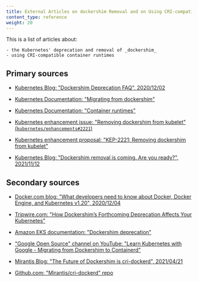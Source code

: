 ```yaml
---
title: External Articles on dockershim Removal and on Using CRI-compatible Runtimes
content_type: reference
weight: 20
---
```

<!-- overview -->
This is a list of articles about:

	- the Kubernetes' deprecation and removal of _dockershim_
	- using CRI-compatible container runtimes
<!-- body -->

## Primary sources

* [Kubernetes Blog: "Dockershim Deprecation FAQ", 2020/12/02](/blog/2020/12/02/dockershim-faq/)

* [Kubernetes Documentation: "Migrating from dockershim"](/docs/tasks/administer-cluster/migrating-from-dockershim/)

* [Kubernetes Documentation: "Container runtimes"](/docs/setup/production-environment/container-runtimes/)

* [Kubernetes enhancement issue: "Removing dockershim from kubelet" (`kubernetes/enhancements#2221`)](https://github.com/kubernetes/enhancements/issues/2221)

* [Kubernetes enhancement proposal: "KEP-2221: Removing dockershim from kubelet"](https://github.com/kubernetes/enhancements/blob/master/keps/sig-node/2221-remove-dockershim/README.md)

* [Kubernetes Blog: "Dockershim removal is coming. Are you ready?", 2021/11/12](/blog/2021/11/12/are-you-ready-for-dockershim-removal/)

## Secondary sources

* [Docker.com blog: "What developers need to know about Docker, Docker Engine, and Kubernetes v1.20", 2020/12/04](https://www.docker.com/blog/what-developers-need-to-know-about-docker-docker-engine-and-kubernetes-v1-20/)

* [Tripwire.com: "How Dockershim’s Forthcoming Deprecation Affects Your Kubernetes"](https://www.tripwire.com/state-of-security/security-data-protection/cloud/how-dockershim-forthcoming-deprecation-affects-your-kubernetes/)

* [Amazon EKS documentation: "Dockershim deprecation"](https://docs.aws.amazon.com/eks/latest/userguide/dockershim-deprecation.html)

* ["Google Open Source" channel on YouTube: "Learn Kubernetes with Google - Migrating from Dockershim to Containerd"](https://youtu.be/fl7_4hjT52g)

* [Mirantis Blog: "The Future of Dockershim is cri-dockerd", 2021/04/21](https://www.mirantis.com/blog/the-future-of-dockershim-is-cri-dockerd/)

* [Github.com: "Mirantis/cri-dockerd" repo](https://github.com/Mirantis/cri-dockerd)
